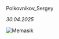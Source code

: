 Polkovnikov_Sergey

*30.04.2025*

![Memasik](https://sun6-23.userapi.com/impf/Awi0YEYu_ntF6e8llx3s0s6VEhAzL8tpiMaW5g/L8bRSoKc4c4.jpg?size=1200x800&quality=96&sign=a78c53446d124d7b1194cd54d90896c4&c_uniq_tag=VwvawRLXeV_gSNcUVnfBJReNlWR7rkKhp84wzDBPfAY&type=album)

